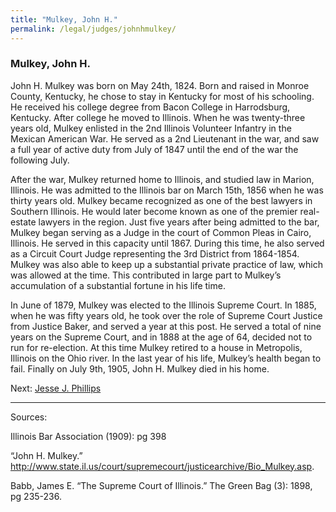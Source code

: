 ```yaml
---
title: "Mulkey, John H."
permalink: /legal/judges/johnhmulkey/
---
```


### Mulkey, John H.

John H. Mulkey was born on May 24th, 1824. Born and raised in Monroe County, Kentucky, he chose to stay in Kentucky for most of his schooling. He received his college degree from Bacon College in Harrodsburg, Kentucky. After college he moved to Illinois. When he was twenty-three years old, Mulkey enlisted in the 2nd Illinois Volunteer Infantry in the Mexican American War. He served as a 2nd Lieutenant in the war, and saw a full year of active duty from July of 1847 until the end of the war the following July. 

After the war, Mulkey returned home to Illinois, and studied law in Marion, Illinois. He was admitted to the Illinois bar on March 15th, 1856 when he was thirty years old. Mulkey became recognized as one of the best lawyers in Southern Illinois. He would later become known as one of the premier real-estate lawyers in the region. Just five years after being admitted to the bar, Mulkey began serving as a Judge in the court of Common Pleas in Cairo, Illinois. He served in this capacity until 1867. During this time, he also served as a Circuit Court Judge representing the 3rd District from 1864-1854. Mulkey was also able to keep up a substantial private practice of law, which was allowed at the time. This contributed in large part to Mulkey’s accumulation of a substantial fortune in his life time.

In June of 1879, Mulkey was elected to the Illinois Supreme Court. In 1885, when he was fifty years old, he took over the role of Supreme Court Justice from Justice Baker, and served a year at this post. He served a total of nine years on the Supreme Court, and in 1888 at the age of 64, decided not to run for re-election. At this time Mulkey retired to a house in Metropolis, Illinois on the Ohio river. In the last year of his life, Mulkey’s health began to fail. Finally on July 9th, 1905, John H. Mulkey died in his home. 

Next:  [Jesse J. Phillips](/legal/judge/jessejphillips/)

---
Sources:

Illinois Bar Association (1909): pg 398

“John H. Mulkey.” http://www.state.il.us/court/supremecourt/justicearchive/Bio_Mulkey.asp.

Babb, James E. “The Supreme Court of Illinois.” The Green Bag (3): 1898, pg 235-236.